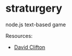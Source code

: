 straturgery
===========

node.js text-based game


Resources:
* [David Clifton](http://www.davidmclifton.com/2011/07/22/simple-telnet-server-in-node-js/)
